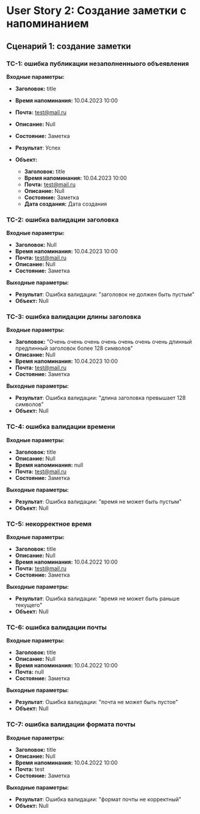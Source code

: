 # User Story 2: Создание заметки с напоминанием

## Сценарий 1: создание заметки

### TC-1: ошибка публикации незаполненныого объеявления

**Входные параметры:**

- **Заголовок:** title
- **Время напоминания:** 10.04.2023 10:00
- **Почта:** test@mail.ru
- **Описание:** Null
- **Состояние:** Заметка

- **Результат**: Успех
- **Объект:**
  - **Заголовок:** title
  - **Время напоминания:** 10.04.2023 10:00
  - **Почта:** test@mail.ru
  - **Описание:** Null
  - **Состояние:** Заметка
  - **Дата создания:** Дата создания

### TC-2: ошибка валидации заголовка

**Входные параметры:**

- **Заголовок:** Null
- **Время напоминания:** 10.04.2023 10:00
- **Почта:** test@mail.ru
- **Описание:** Null
- **Состояние:** Заметка

**Выходные параметры:**

- **Результат**: Ошибка валидации: "заголовок не должен быть пустым"
- **Объект:** Null

### TC-3: ошибка валидации длины заголовка

**Входные параметры:**

- **Заголовок:** "Очень очень очень очень очень очень очень длинный предлинный заголовок более 128 символов"
- **Описание:** Null
- **Время напоминания:** 10.04.2023 10:00
- **Почта:** test@mail.ru
- **Состояние:** Заметка

**Выходные параметры:**

- **Результат**: Ошибка валидации: "длина заголовка превышает 128 символов"
- **Объект:** Null

### TC-4: ошибка валидации времени

**Входные параметры:**

- **Заголовок:** title
- **Описание:** Null
- **Время напоминания:** null
- **Почта:** test@mail.ru
- **Состояние:** Заметка

**Выходные параметры:**

- **Результат**: Ошибка валидации: "время не может быть пустым"
- **Объект:** Null

### TC-5: некорректное время

**Входные параметры:**

- **Заголовок:** title
- **Описание:** Null
- **Время напоминания:** 10.04.2022 10:00
- **Почта:** test@mail.ru
- **Состояние:** Заметка

**Выходные параметры:**

- **Результат**: Ошибка валидации: "время не может быть раньше текущего"
- **Объект:** Null

### TC-6: ошибка валидации почты

**Входные параметры:**

- **Заголовок:** title
- **Описание:** Null
- **Время напоминания:** 10.04.2022 10:00
- **Почта:** null
- **Состояние:** Заметка

**Выходные параметры:**

- **Результат**: Ошибка валидации: "почта не может быть пустое"
- **Объект:** Null

### TC-7: ошибка валидации формата почты

**Входные параметры:**

- **Заголовок:** title
- **Описание:** Null
- **Время напоминания:** 10.04.2022 10:00
- **Почта:** test
- **Состояние:** Заметка

**Выходные параметры:**

- **Результат**: Ошибка валидации: "формат почты не корректный"
- **Объект:** Null